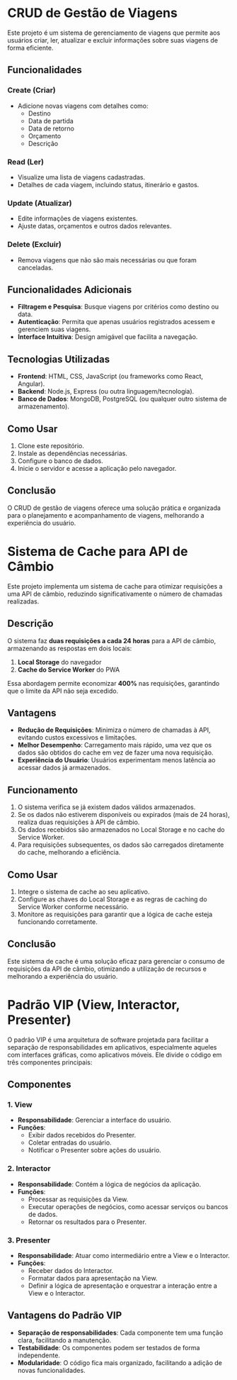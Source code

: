 # CRUD de Gestão de Viagens

Este projeto é um sistema de gerenciamento de viagens que permite aos usuários criar, ler, atualizar e excluir informações sobre suas viagens de forma eficiente.

## Funcionalidades

### Create (Criar)
- Adicione novas viagens com detalhes como:
  - Destino
  - Data de partida
  - Data de retorno
  - Orçamento
  - Descrição

### Read (Ler)
- Visualize uma lista de viagens cadastradas.
- Detalhes de cada viagem, incluindo status, itinerário e gastos.

### Update (Atualizar)
- Edite informações de viagens existentes.
- Ajuste datas, orçamentos e outros dados relevantes.

### Delete (Excluir)
- Remova viagens que não são mais necessárias ou que foram canceladas.

## Funcionalidades Adicionais
- **Filtragem e Pesquisa**: Busque viagens por critérios como destino ou data.
- **Autenticação**: Permita que apenas usuários registrados acessem e gerenciem suas viagens.
- **Interface Intuitiva**: Design amigável que facilita a navegação.

## Tecnologias Utilizadas
- **Frontend**: HTML, CSS, JavaScript (ou frameworks como React, Angular).
- **Backend**: Node.js, Express (ou outra linguagem/tecnologia).
- **Banco de Dados**: MongoDB, PostgreSQL (ou qualquer outro sistema de armazenamento).

## Como Usar
1. Clone este repositório.
2. Instale as dependências necessárias.
3. Configure o banco de dados.
4. Inicie o servidor e acesse a aplicação pelo navegador.

## Conclusão
O CRUD de gestão de viagens oferece uma solução prática e organizada para o planejamento e acompanhamento de viagens, melhorando a experiência do usuário.



# Sistema de Cache para API de Câmbio

Este projeto implementa um sistema de cache para otimizar requisições a uma API de câmbio, reduzindo significativamente o número de chamadas realizadas.

## Descrição

O sistema faz **duas requisições a cada 24 horas** para a API de câmbio, armazenando as respostas em dois locais:

1. **Local Storage** do navegador
2. **Cache do Service Worker** do PWA

Essa abordagem permite economizar **400%** nas requisições, garantindo que o limite da API não seja excedido.

## Vantagens

- **Redução de Requisições**: Minimiza o número de chamadas à API, evitando custos excessivos e limitações.
- **Melhor Desempenho**: Carregamento mais rápido, uma vez que os dados são obtidos do cache em vez de fazer uma nova requisição.
- **Experiência do Usuário**: Usuários experimentam menos latência ao acessar dados já armazenados.

## Funcionamento

1. O sistema verifica se já existem dados válidos armazenados.
2. Se os dados não estiverem disponíveis ou expirados (mais de 24 horas), realiza duas requisições à API de câmbio.
3. Os dados recebidos são armazenados no Local Storage e no cache do Service Worker.
4. Para requisições subsequentes, os dados são carregados diretamente do cache, melhorando a eficiência.

## Como Usar

1. Integre o sistema de cache ao seu aplicativo.
2. Configure as chaves do Local Storage e as regras de caching do Service Worker conforme necessário.
3. Monitore as requisições para garantir que a lógica de cache esteja funcionando corretamente.

## Conclusão

Este sistema de cache é uma solução eficaz para gerenciar o consumo de requisições da API de câmbio, otimizando a utilização de recursos e melhorando a experiência do usuário.


# Padrão VIP (View, Interactor, Presenter)

O padrão VIP é uma arquitetura de software projetada para facilitar a separação de responsabilidades em aplicativos, especialmente aqueles com interfaces gráficas, como aplicativos móveis. Ele divide o código em três componentes principais:

## Componentes

### 1. View
- **Responsabilidade**: Gerenciar a interface do usuário.
- **Funções**:
  - Exibir dados recebidos do Presenter.
  - Coletar entradas do usuário.
  - Notificar o Presenter sobre ações do usuário.

### 2. Interactor
- **Responsabilidade**: Contém a lógica de negócios da aplicação.
- **Funções**:
  - Processar as requisições da View.
  - Executar operações de negócios, como acessar serviços ou bancos de dados.
  - Retornar os resultados para o Presenter.

### 3. Presenter
- **Responsabilidade**: Atuar como intermediário entre a View e o Interactor.
- **Funções**:
  - Receber dados do Interactor.
  - Formatar dados para apresentação na View.
  - Definir a lógica de apresentação e orquestrar a interação entre a View e o Interactor.

## Vantagens do Padrão VIP
- **Separação de responsabilidades**: Cada componente tem uma função clara, facilitando a manutenção.
- **Testabilidade**: Os componentes podem ser testados de forma independente.
- **Modularidade**: O código fica mais organizado, facilitando a adição de novas funcionalidades.


